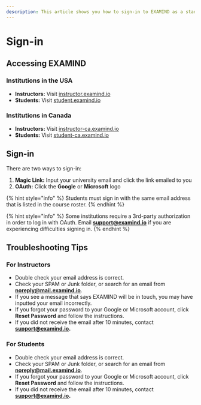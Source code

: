 ```yaml
---
description: This article shows you how to sign-in to EXAMIND as a standalone product.
---
```


# Sign-in

## Accessing EXAMIND

### Institutions in the USA

* **Instructors:** Visit [instructor.examind.io](https://instructor.examind.io)
* **Students:** Visit [student.examind.io](https://student.examind.io/)

### Institutions in Canada

* **Instructors:** Visit [instructor-ca.examind.io](https://instructor-ca.examind.io)
* **Students:** Visit [student-ca.examind.io](https://student-ca.examind.io/)

## Sign-in

There are two ways to sign-in:

1. **Magic Link:** Input your university email and click the link emailed to you
2. **OAuth:** Click the **Google** or **Microsoft** logo

{% hint style="info" %}
Students must sign in with the same email address that is listed in the course roster.
{% endhint %}

{% hint style="info" %}
Some institutions require a 3rd-party authorization in order to log in with OAuth. Email [**support@examind.io**](mailto:support@examind.io) if you are experiencing difficulties signing in.
{% endhint %}

## Troubleshooting Tips

### For Instructors

* Double check your email address is correct.
* Check your SPAM or Junk folder, or search for an email from **noreply@mail.examind.io**.
* If you see a message that says EXAMIND will be in touch, you may have inputted your email incorrectly.
* If you forgot your password to your Google or Microsoft account, click **Reset Password** and follow the instructions.
* If you did not receive the email after 10 minutes, contact [**support@examind.io**](mailto:support@examind.io)**.**

### For Students

* Double check your email address is correct.
* Check your SPAM or Junk folder, or search for an email from **noreply@mail.examind.io**.
* If you forgot your password to your Google or Microsoft account, click **Reset Password** and follow the instructions.
* If you did not receive the email after 10 minutes, contact [**support@examind.io**](mailto:support@examind.io)**.**
